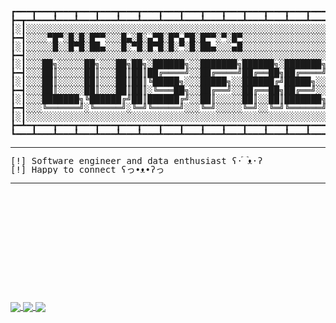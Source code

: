 # 
<pre style="line-height: 1; height: fit-content; overflow-x: hidden;">


┏━━━┳━━━┳━━━┳━━━┳━━━┳━━━┳━━━┳━━━┳━━━┳━━━┳━━━┳━━━┳━━━┳━━━┳━━━┳━━━┳━━━┳━━━┳━━━┳━━━┳━━━┳━━━┳━━━┳━━━┳━━━┳━━━┳━━━┓
┣━┳━┻━━━┻━━━┻━━━┻━━━┻━━━┻━━━┻━━━┻━━━┻━━━┻━━━┻━━━┻━━━┻━━━┻━━━┻━━━┻━━━┻━━━┻━━━┻━━━┻━━━┻━━━┻━━━┻━━━┻━━━┻━━━┻━┳━┫
┃░┃░░░░░░░░░░░░░░░░░░░░░░░░░░░░░░░░░░░░░░░░░░░░░░░░░░░░░░░░░░░░░░░░░░░░░░░░░░░░░░░░░░░░░░░░░░░░░░░░░░░░░░░┃░┃
┣━┫░░░░▀█▀░█░█░█▀▀░░░█▄░█░▄▀█░█▀▄▀█░█▀▀░▀░█▀░░░░░░░░░░░░░░░░░░░░░░░░░░░░░░░░░░░░░░░░░░░░░░░░░░░░░░░░░░░░░░┣━┫
┃░┃░░░░░█░░█▀█░██▄░░░█░▀█░█▀█░█░▀░█░██▄░░░▄█░░░░░░░░░░░░░░░░░░░░░░░░░░░░░░░░░░░░░░░░░░░░░░░░░░░░░░░░░░░░░░┃░┃
┣━┫░░░░░░░░░░░░░░░░░░░░░░░░░░░░░░░░░░░░░░░░░░░░░░░░░░░░░░░░░░░░░░░░░░░░░░░░░░░░░░░░░░░░░░░░░░░░░░░░░░░░░░░┣━┫
┃░┃░░░██╗░░░░░██╗░░░██╗██╗░██████╗░░███████╗██████╗░███████╗███╗░░██╗████████╗███████╗███████╗███╗░░██╗░░░┃░┃
┣━┫░░░██║░░░░░██║░░░██║██║██╔════╝░░██╔════╝██╔══██╗██╔════╝████╗░██║╚══██╔══╝╚════██║██╔════╝████╗░██║░░░┣━┫
┃░┃░░░██║░░░░░██║░░░██║██║╚█████╗░░░█████╗░░██████╔╝█████╗░░██╔██╗██║░░░██║░░░░░███╔═╝█████╗░░██╔██╗██║░░░┃░┃
┣━┫░░░██║░░░░░██║░░░██║██║░╚═══██╗░░██╔══╝░░██╔══██╗██╔══╝░░██║╚████║░░░██║░░░██╔══╝░░██╔══╝░░██║╚████║░░░┣━┫
┃░┃░░░███████╗╚██████╔╝██║██████╔╝░░██║░░░░░██║░░██║███████╗██║░╚███║░░░██║░░░███████╗███████╗██║░╚███║░░░┃░┃
┣━┫░░░╚══════╝░╚═════╝░╚═╝╚═════╝░░░╚═╝░░░░░╚═╝░░╚═╝╚══════╝╚═╝░░╚══╝░░░╚═╝░░░╚══════╝╚══════╝╚═╝░░╚══╝░░░┣━┫
┃░┃░░░░░░░░░░░░░░░░░░░░░░░░░░░░░░░░░░░░░░░░░░░░░░░░░░░░░░░░░░░░░░░░░░░░░░░░░░░░░░░░░░░░░░░░░░░░░░░░░░░░░░░┃░┃
┣━┻━┳━━━┳━━━┳━━━┳━━━┳━━━┳━━━┳━━━┳━━━┳━━━┳━━━┳━━━┳━━━┳━━━┳━━━┳━━━┳━━━┳━━━┳━━━┳━━━┳━━━┳━━━┳━━━┳━━━┳━━━┳━━━┳━┻━┫
┗━━━┻━━━┻━━━┻━━━┻━━━┻━━━┻━━━┻━━━┻━━━┻━━━┻━━━┻━━━┻━━━┻━━━┻━━━┻━━━┻━━━┻━━━┻━━━┻━━━┻━━━┻━━━┻━━━┻━━━┻━━━┻━━━┻━━━┛
</pre>
<hr>
<pre style="line-height: 1; height: fit-content; overflow-x: hidden;">
[!] Software engineer and data enthusiast ʕ·͡ᴥ·ʔ
[!] Happy to connect ʕっ•ᴥ•ʔっ
</pre>
<hr>
<div style="position: relative; width: 100%; height: 10rem;">
<pre style="line-height: 1; width: 100%; height: 100%;">
</pre>
<div>
<a href="https://github.com/anuraghazra/github-readme-stats">
<img align="center" src="https://github-readme-stats.vercel.app/api/pin/?username=luisfrentzen&repo=sans-battle-clone" />
</a>
<a href="https://github.com/anuraghazra/github-readme-stats">
<img align="center" src="https://github-readme-stats.vercel.app/api/pin/?username=luisfrentzen&repo=rose-of-an-ooze-clone" />
</a>
<a href="https://github.com/anuraghazra/github-readme-stats">
<img align="center" src="https://github-readme-stats.vercel.app/api/pin/?username=luisfrentzen&repo=gungeon-clone" />
</a>
</div>

